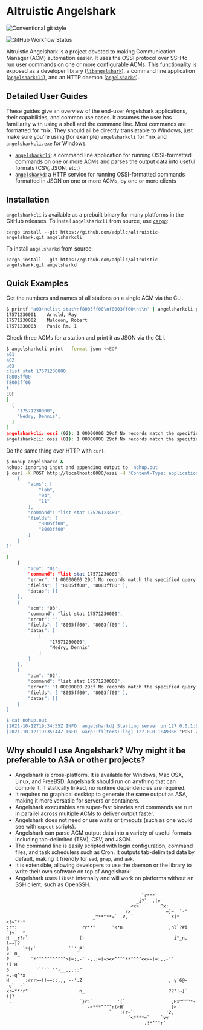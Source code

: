 # Altruistic Angelshark

![Conventional git style](https://img.shields.io/badge/git%20style-conventional%20commit-blue)

![GitHub Workflow Status](https://img.shields.io/github/workflow/status/adpllc/altruistic-angelshark/Publish)

Altruistic Angelshark is a project devoted to making Communication Manager (ACM)
automation easier. It uses the OSSI protocol over SSH to run user commands on
one or more configurable ACMs. This functionality is exposed as a developer
library ([`libangelshark`](./libangelshark)), a command line application
([`angelsharkcli`](./angelsharkcli)), and an HTTP daemon
([`angelsharkd`](./angelsharkd)).

## Detailed User Guides

These guides give an overview of the end-user Angelshark applications, their
capabilities, and common use cases. It assumes the user has familiarity with
using a shell and the command line. Most commands are formatted for \*nix. They
should all be directly translatable to Windows, just make sure you're using (for
example) `angelsharkcli` for \*nix and `angelsharkcli.exe` for Windows.

- [`angelsharkcli`](angelsharkcli/README.md): a command line application for
  running OSSI-formatted commands on one or more ACMs and parses the output data
  into useful formats (CSV, JSON, etc.)
- [`angelsharkd`](angelsharkd/README.md): a HTTP service for running
  OSSI-formatted commands formatted in JSON on one or more ACMs, by one or more
  clients

## Installation

`angelsharkcli` is available as a prebuilt binary for many platforms in the
GitHub releases. To install `angelsharkcli` from source, use
[`cargo`](https://rustup.rs):

```
cargo install --git https://github.com/adpllc/altruistic-angelshark.git angelsharkcli
```

To install `angelsharkd` from source:

```
cargo install --git https://github.com/adpllc/altruistic-angelshark.git angelsharkd
```

## Quick Examples

Get the numbers and names of all stations on a single ACM via the CLI.

```sh
$ printf 'a03\nclist stat\nf8005ff00\nf8003ff00\nt\n' | angelsharkcli print
17571230001    Arnold, Ray
17571230002    Muldoon, Robert
17571230003    Panic Rm. 1
```

Check three ACMs for a station and print it as JSON via the CLI.

```sh
$ angelsharkcli print --format json <<EOF
a01
a02
a03
clist stat 17571230000
f8005ff00
f8003ff00
t
EOF
[
  [
    "17571230000",
    "Nedry, Dennis",
  ]
]
angelsharkcli: ossi (02): 1 00000000 29cf No records match the specified query options
angelsharkcli: ossi (01): 1 00000000 29cf No records match the specified query options
```

Do the same thing over HTTP with `curl`.

```sh
$ nohup angelsharkd &
nohup: ignoring input and appending output to 'nohup.out'
$ curl -X POST http://localhost:8080/ossi -H 'Content-Type: application/json' -d '[
    {
        "acms": [
            "lab",
            "04",
            "11"
        ],
        "command": "list stat 17576123489",
        "fields": [
            "8005ff00",
            "8003ff00"
        ]
    }
]'

[
    {
        "acm": "01",
        "command": "list stat 17571230000",
        "error": "1 00000000 29cf No records match the specified query options",
        "fields": [ "8005ff00", "8003ff00" ],
        "datas": []
    },
    {
        "acm": "03",
        "command": "list stat 17571230000",
        "error": "",
        "fields": [ "8005ff00", "8003ff00" ],
        "datas": [
            [
                "17571230000",
                "Nedry, Dennis"
            ]
        ]
    },
    {
        "acm": "02",
        "command": "list stat 17571230000",
        "error": "1 00000000 29cf No records match the specified query options",
        "fields": [ "8005ff00", "8003ff00" ],
        "datas": []
    }
]

$ cat nohup.out
[2021-10-12T19:34:55Z INFO  angelsharkd] Starting server on 127.0.0.1:8080 ...
[2021-10-12T19:35:44Z INFO  warp::filters::log] 127.0.0.1:49366 "POST /ossi HTTP/1.1" 200 "-" "curl/7.71.1" 4.2123963s
```

## Why should I use Angelshark? Why might it be preferable to ASA or other projects?

- Angelshark is cross-platform. It is available for Windows, Mac OSX, Linux, and
  FreeBSD. Angelshark should run on anything that can compile it. If statically
  linked, no runtime dependencies are required.
- It requires no graphical desktop to generate the same output as ASA, making it
  more versatile for servers or containers.
- Angelshark executables are super-fast binaries and commands are run in
  parallel across multiple ACMs to deliver output faster.
- Angelshark does not need or use waits or timeouts (such as one would see with
  `expect` scripts).
- Angelshark can parse ACM output data into a variety of useful formats
  including tab-delimited (TSV), CSV, and JSON.
- The command line is easily scripted with login configuration, command files,
  and task schedulers such as Cron. It outputs tab-delimited data by default,
  making it friendly for `sed`, `grep`, and `awk`.
- It is extensible, allowing developers to use the daemon or the library to
  write their own software on top of Angelshark!
- Angelshark uses `libssh` internally and will work on platforms without an SSH
  client, such as OpenSSH.

``````plain
                                                  `r***`
                                                _i?`  .|v-
                                              <x>        ^x:
                                            rx_            =]~  `-'
                                _^**^**=` -V,                X]*<!~^*r*
:r*:                        rr**"      '<*n                 ,nl`?#i   `}~   *_
H  _r?r`                   (~                                 i"_n,     l~~|?
5     `*(r`            ``'_P`                                         <` 0_
P        `*^^^^^^^^^^^>!=:,-`'-,,:=!~><<^^^^**^^^^<<~~!=:,,-'`        !i H
5          `````.''-__,,,::"                                          =.-q^*x
H      :rrr>~!!==::,,,_--'.Z                                , y`6@=    -e`  r`
xr=**rr"                   n_                               ??"!~]`  !|?
 ..                        `}r:`         '(`                 ,Hx^^^^*-
                              -<***^^^^r(<H`                 }<
                                      `   :(r~`            '2,
                                             `<****=`    `vv
                                                   .!*^^^r`
``````

